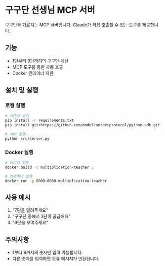 # 구구단 선생님 MCP 서버

구구단을 가르치는 MCP 서버입니다. Claude가 직접 호출할 수 있는 도구를 제공합니다.

## 기능

* 1단부터 9단까지의 구구단 계산
* MCP 도구를 통한 자동 호출
* Docker 컨테이너 지원

## 설치 및 실행

### 로컬 실행

```bash
# 의존성 설치
pip install -r requirements.txt
pip install git+https://github.com/modelcontextprotocol/python-sdk.git

# 서버 실행
python src/server.py
```

### Docker 실행

```bash
# 이미지 빌드
docker build -t multiplication-teacher .

# 컨테이너 실행
docker run -p 8000:8000 multiplication-teacher
```

## 사용 예시

1. "7단을 알려주세요"
2. "구구단 중에서 3단이 궁금해요"
3. "9단을 보여주세요"

## 주의사항

* 1부터 9까지의 숫자만 입력 가능합니다.
* 다른 숫자를 입력하면 오류 메시지가 반환됩니다.